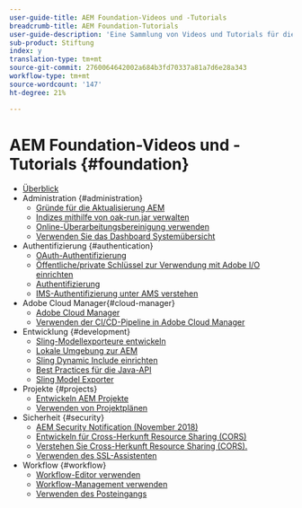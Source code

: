 ```yaml
---
user-guide-title: AEM Foundation-Videos und -Tutorials
breadcrumb-title: AEM Foundation-Tutorials
user-guide-description: 'Eine Sammlung von Videos und Tutorials für die Adobe Experience Manager Foundation. '
sub-product: Stiftung
index: y
translation-type: tm+mt
source-git-commit: 2760064642002a684b3fd70337a81a7d6e28a343
workflow-type: tm+mt
source-wordcount: '147'
ht-degree: 21%

---
```



# AEM Foundation-Videos und -Tutorials {#foundation}

+ [Überblick](./overview.md)
+ Administration {#administration}
   + [Gründe für die Aktualisierung AEM](./administration/understand-reasons-to-upgrade.md)
   + [Indizes mithilfe von oak-run.jar verwalten](./administration/use-oak-run-jar-to-manage-indexes.md)
   + [Online-Überarbeitungsbereinigung verwenden](./administration/use-online-revision-clean-up.md)
   + [Verwenden Sie das Dashboard Systemübersicht](./administration/use-the-system-overview-dashboard.md)
+ Authentifizierung {#authentication}
   + [OAuth-Authentifizierung](authentication/oauth-code-sample-develop.md)
   + [Öffentliche/private Schlüssel zur Verwendung mit Adobe I/O einrichten](authentication/set-up-public-private-keys-for-use-with-aem-and-adobe-io.md)
   + [Authentifizierung](authentication/authentication-support-article-understand.md)
   + [IMS-Authentifizierung unter AMS verstehen](authentication/adobe-ims-authentication-technical-video-understand.md)
+ Adobe Cloud Manager{#cloud-manager}
   + [Adobe Cloud Manager](./cloud-manager/understand-cloud-manager-for-aem.md)
   + [Verwenden der CI/CD-Pipeline in Adobe Cloud Manager](./cloud-manager/use-the-cicd-pipeline-in-cloud-manager-for-aem.md)
+ Entwicklung {#development}
   + [Sling-Modellexporteure entwickeln](./development/develop-sling-model-exporter.md)
   + [Lokale Umgebung zur AEM](./development/set-up-a-local-aem-development-environment.md)
   + [Sling Dynamic Include einrichten](./development/set-up-sling-dynamic-include.md)
   + [Best Practices für die Java-API](./development/understand-java-api-best-practices.md)
   + [Sling Model Exporter](./development/understand-sling-model-exporter.md)
+ Projekte {#projects}
   + [Entwickeln AEM Projekte](./projects/develop-aem-projects.md)
   + [Verwenden von Projektplänen](./projects/use-project-masters.md)
+ Sicherheit {#security}
   + [AEM Security Notification (November 2018)](./security/aem-security-notification-2018-11.md)
   + [Entwickeln für Cross-Herkunft Resource Sharing (CORS)](./security/develop-for-cross-origin-resource-sharing.md)
   + [Verstehen Sie Cross-Herkunft Resource Sharing (CORS).](./security/understand-cross-origin-resource-sharing.md)
   + [Verwenden des SSL-Assistenten](./security/use-the-ssl-wizard.md)
+ Workflow {#workflow}
   + [Workflow-Editor verwenden](./workflow/use-the-workflow-editor.md)
   + [Workflow-Management verwenden](./workflow/use-workflow-management.md)
   + [Verwenden des Posteingangs](./workflow/use-the-inbox.md)

